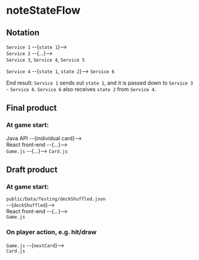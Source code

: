 # noteStateFlow

## Notation

`Service 1` --{`state 1`}-->  
`Service 2` --{...}-->  
`Service 3`, `Service 4`, `Service 5`

`Service 4` --{`state 1`, `state 2`}-->
`Service 6`

End result: `Service 1` sends out `state 1`, and it is passed down to `Service 3` - `Service 6`. `Service 6` also receives `state 2` from `Service 4`.

## Final product

### At game start:

Java API --{individual card}-->  
React front-end --{...}-->  
`Game.js` --{...}-->
`Card.js`

## Draft product

### At game start:

`public/Data/Testing/deckShuffled.json`  
--{`deckShuffled`}-->  
React front-end --{...}-->  
`Game.js`

### On player action, e.g. hit/draw

`Game.js` --{`nextCard`}-->  
`Card.js`
